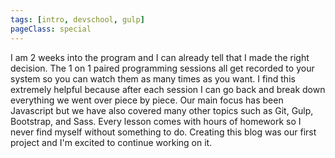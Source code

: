 ```yaml
---
tags: [intro, devschool, gulp]
pageClass: special
---
```


I am 2 weeks into the program and I can already tell that I made the right decision. The 1 on 1 paired programming sessions all get recorded to your system so you can watch them as many times as you want. I find this extremely helpful because after each session I can go back and break down everything we went over piece by piece. Our main focus has been Javascript but we have also covered many other topics such as Git, Gulp, Bootstrap, and Sass. Every lesson comes with hours of homework so I never find myself without something to do. Creating this blog was our first project and I'm excited to continue working on it. 
